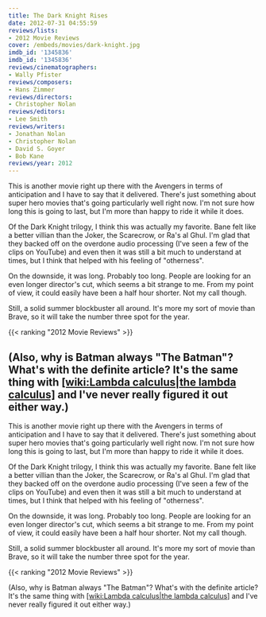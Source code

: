```yaml
---
title: The Dark Knight Rises
date: 2012-07-31 04:55:59
reviews/lists:
- 2012 Movie Reviews
cover: /embeds/movies/dark-knight.jpg
imdb_id: '1345836'
imdb_id: '1345836'
reviews/cinematographers:
- Wally Pfister
reviews/composers:
- Hans Zimmer
reviews/directors:
- Christopher Nolan
reviews/editors:
- Lee Smith
reviews/writers:
- Jonathan Nolan
- Christopher Nolan
- David S. Goyer
- Bob Kane
reviews/year: 2012
---
```

This is another movie right up there with the Avengers in terms of anticipation and I have to say that it delivered. There's just something about super hero movies that's going particularly well right now. I'm not sure how long this is going to last, but I'm more than happy to ride it while it does.

<!--more-->

Of the Dark Knight trilogy, I think this was actually my favorite. Bane felt like a better villian than the Joker, the Scarecrow, or Ra's al Ghul. I'm glad that they backed off on the overdone audio processing (I've seen a few of the clips on YouTube) and even then it was still a bit much to understand at times, but I think that helped with his feeling of "otherness".

On the downside, it was long. Probably too long. People are looking for an even longer director's cut, which seems a bit strange to me. From my point of view, it could easily have been a half hour shorter. Not my call though.

Still, a solid summer blockbuster all around. It's more my sort of movie than Brave, so it will take the number three spot for the year.

{{< ranking "2012 Movie Reviews" >}}

(Also, why is Batman always "The Batman"? What's with the definite article? It's the same thing with [[wiki:Lambda calculus|the lambda calculus]]() and I've never really figured it out either way.)
---
This is another movie right up there with the Avengers in terms of anticipation and I have to say that it delivered. There's just something about super hero movies that's going particularly well right now. I'm not sure how long this is going to last, but I'm more than happy to ride it while it does.

<!--more-->

Of the Dark Knight trilogy, I think this was actually my favorite. Bane felt like a better villian than the Joker, the Scarecrow, or Ra's al Ghul. I'm glad that they backed off on the overdone audio processing (I've seen a few of the clips on YouTube) and even then it was still a bit much to understand at times, but I think that helped with his feeling of "otherness".

On the downside, it was long. Probably too long. People are looking for an even longer director's cut, which seems a bit strange to me. From my point of view, it could easily have been a half hour shorter. Not my call though.

Still, a solid summer blockbuster all around. It's more my sort of movie than Brave, so it will take the number three spot for the year.

{{< ranking "2012 Movie Reviews" >}}

(Also, why is Batman always "The Batman"? What's with the definite article? It's the same thing with [[wiki:Lambda calculus|the lambda calculus]]() and I've never really figured it out either way.)